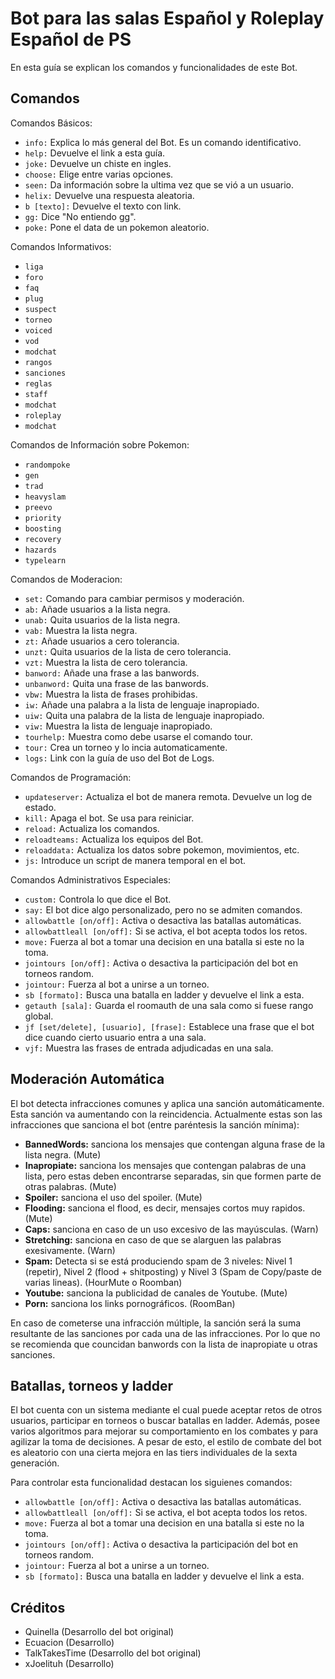﻿Bot para las salas Español y Roleplay Español de PS
====================

En esta guía se explican los comandos y funcionalidades de este Bot.


Comandos
------------

Comandos Básicos: 

 - `info:` Explica lo más general del Bot. Es un comando identificativo.
 - `help:` Devuelve el link a esta guía.
 - `joke:` Devuelve un chiste en ingles.
 - `choose:` Elige entre varias opciones.
 - `seen:` Da información sobre la ultima vez que se vió a un usuario.
 - `helix:` Devuelve una respuesta aleatoria.
 - `b [texto]:` Devuelve el texto con link.
 - `gg:` Dice "No entiendo gg".
 - `poke:` Pone el data de un pokemon aleatorio.

Comandos Informativos: 

 - `liga`
 - `foro`
 - `faq`
 - `plug`
 - `suspect`
 - `torneo`
 - `voiced`
 - `vod`
 - `modchat`
 - `rangos`
 - `sanciones`
 - `reglas`
 - `staff`
 - `modchat`
 - `roleplay`
 - `modchat`
  
Comandos de Información sobre Pokemon: 

 - `randompoke`
 - `gen`
 - `trad`
 - `heavyslam`
 - `preevo`
 - `priority`
 - `boosting`
 - `recovery`
 - `hazards`
 - `typelearn`
  
Comandos de Moderacion:

 - `set:` Comando para cambiar permisos y moderación.
 - `ab:` Añade usuarios a la lista negra.
 - `unab:` Quita usuarios de la lista negra.
 - `vab:` Muestra la lista negra.
 - `zt:` Añade usuarios a cero tolerancia.
 - `unzt:` Quita usuarios de la lista de cero tolerancia.
 - `vzt:` Muestra la lista de cero tolerancia.
 - `banword:` Añade una frase a las banwords.
 - `unbanword:` Quita una frase de las banwords.
 - `vbw:` Muestra la lista de frases prohibidas.
 - `iw:` Añade una palabra a la lista de lenguaje inapropiado.
 - `uiw:` Quita una palabra de la lista de lenguaje inapropiado.
 - `viw:` Muestra la lista de lenguaje inapropiado.
 - `tourhelp:` Muestra como debe usarse el comando tour.
 - `tour:` Crea un torneo y lo incia automaticamente.
 - `logs:` Link con la guía de uso del Bot de Logs.
  
  
Comandos de Programación:

 - `updateserver:` Actualiza el bot de manera remota. Devuelve un log de estado.
 - `kill:` Apaga el bot. Se usa para reiniciar.
 - `reload:` Actualiza los comandos.
 - `reloadteams:` Actualiza los equipos del Bot.
 - `reloaddata:` Actualiza los datos sobre pokemon, movimientos, etc.
 - `js:` Introduce un script de manera temporal en el bot.

Comandos Administrativos Especiales:

 - `custom:` Controla lo que dice el Bot.
 - `say:` El bot dice algo personalizado, pero no se admiten comandos.
 - `allowbattle [on/off]:` Activa o desactiva las batallas automáticas.
 - `allowbattleall [on/off]:` Si se activa, el bot acepta todos los retos.
 - `move:` Fuerza al bot a tomar una decision en una batalla si este no la toma.
 - `jointours [on/off]:` Activa o desactiva la participación del bot en torneos random.
 - `jointour:` Fuerza al bot a unirse a un torneo.
 - `sb [formato]:` Busca una batalla en ladder y devuelve el link a esta.
 - `getauth [sala]:` Guarda el roomauth de una sala como si fuese rango global.
 - `jf [set/delete], [usuario], [frase]:` Establece una frase que el bot dice cuando cierto usuario entra a una sala.
 - `vjf:` Muestra las frases de entrada adjudicadas en una sala.


Moderación Automática
------------

El bot detecta infracciones comunes y aplica una sanción automáticamente. Esta sanción va aumentando con la reincidencia. Actualmente estas son las infracciones que sanciona el bot (entre paréntesis la sanción mínima):

- **BannedWords:** sanciona los mensajes que contengan alguna frase de la lista negra. (Mute)
- **Inapropiate:** sanciona los mensajes que contengan palabras de una lista, pero estas deben encontrarse separadas, sin que formen parte de otras palabras. (Mute)
- **Spoiler:** sanciona el uso del spoiler. (Mute)
- **Flooding:** sanciona el flood, es decir, mensajes cortos muy rapidos. (Mute)
- **Caps:** sanciona en caso de un uso excesivo de las mayúsculas. (Warn)
- **Stretching:** sanciona en caso de que se alarguen las palabras exesivamente. (Warn)
- **Spam:** Detecta si se está produciendo spam de 3 niveles: Nivel 1 (repetir), Nivel 2 (flood + shitposting) y Nivel 3 (Spam de Copy/paste de varias lineas). (HourMute o Roomban)
- **Youtube:** sanciona la publicidad de canales de Youtube. (Mute)
- **Porn:** sanciona los links pornográficos. (RoomBan)

En caso de cometerse una infracción múltiple, la sanción será la suma resultante de las sanciones por cada una de las infracciones. Por lo que no se recomienda que councidan banwords con la lista de inapropiate u otras sanciones.


Batallas, torneos y ladder
------------

El bot cuenta con un sistema mediante el cual puede aceptar retos de otros usuarios, participar en torneos o buscar batallas en ladder. Además, posee varios algoritmos para mejorar su comportamiento en los combates y para agilizar la toma de decisiones. A pesar de esto, el estilo de combate del bot es aleatorio con una cierta mejora en las tiers individuales de la sexta generación.

Para controlar esta funcionalidad destacan los siguienes comandos:

 - `allowbattle [on/off]:` Activa o desactiva las batallas automáticas.
 - `allowbattleall [on/off]:` Si se activa, el bot acepta todos los retos.
 - `move:` Fuerza al bot a tomar una decision en una batalla si este no la toma.
 - `jointours [on/off]:` Activa o desactiva la participación del bot en torneos random.
 - `jointour:` Fuerza al bot a unirse a un torneo.
 - `sb [formato]:` Busca una batalla en ladder y devuelve el link a esta.
 

Créditos
------------

 - Quinella (Desarrollo del bot original)
 - Ecuacion (Desarrollo)
 - TalkTakesTime (Desarrollo del bot original)
 - xJoelituh (Desarrollo)
